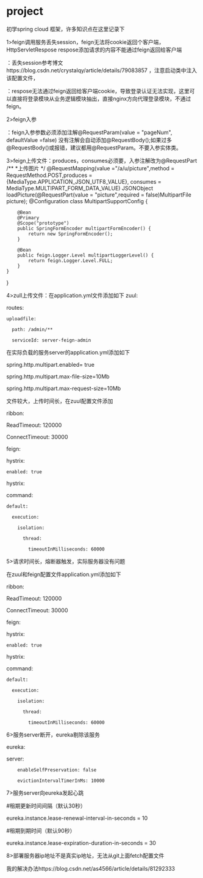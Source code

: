 # project
初学spring cloud 框架，许多知识点在这里记录下

1>feign调用服务丢失session，feign无法将cookie返回个客户端，HttpServletRespose respose添加请求的内容不能通过feign返回给客户端

  ：丢失session参考博文https://blog.csdn.net/crystalqy/article/details/79083857 ，注意启动类中注入该配置文件，
  
  ：respose无法通过feign返回给客户端cookie，导致登录认证无法实现，这里可以直接将登录模块从业务逻辑模块抽出，直接nginx方向代理登录模块，不通过feign。
  
2>feign入参

  ：feign入参参数必须添加注解@RequestParam(value = "pageNum", defaultValue =false) 没有注解会自动添加@RequestBody();如果过多@RequestBody()或报错，建议都用@RequestParam。不要入参实体类。
  
3>feign上传文件：produces，consumes必须要，入参注解改为@RequestPart
  /**
     *上传图片
     */
    @RequestMapping(value ="/a/u/picture",method = RequestMethod.POST,produces = {MediaType.APPLICATION_JSON_UTF8_VALUE},
    consumes = MediaType.MULTIPART_FORM_DATA_VALUE)
    JSONObject loadPicture(@RequestPart(value = "picture",required = false)MultipartFile picture);
    @Configuration
     class MultipartSupportConfig {

        @Bean
        @Primary
        @Scope("prototype")
        public SpringFormEncoder multipartFormEncoder() {
            return new SpringFormEncoder();
        }

        @Bean
        public feign.Logger.Level multipartLoggerLevel() {
            return feign.Logger.Level.FULL;
        }
    }
}

4>zull上传文件：在application.yml文件添加如下
zuul:

  routes:
  
    uploadfile:
    
      path: /admin/**
      
      serviceId: server-feign-admin
      
      
在实际负载的服务server的application.yml添加如下

spring.http.multipart.enabled= true

spring.http.multipart.max-file-size=10Mb

spring.http.multipart.max-request-size=10Mb


文件较大，上传时间长，在zuul配置文件添加 

 ribbon:
 
 ReadTimeout: 120000
 
 ConnectTimeout: 30000
 
feign:

  hystrix:
  
    enabled: true
    
hystrix:

  command:
  
    default:
    
      execution:
      
        isolation:
      
          thread:
          
            timeoutInMilliseconds: 60000
            
            
 5>请求时间长，熔断器触发，实际服务器没有问题
 
 在zuul和feign配置文件application.yml添加如下
 
  ribbon:
  
 ReadTimeout: 120000
 
 ConnectTimeout: 30000
 
feign:

  hystrix:
  
    enabled: true
    
hystrix:

  command:
  
    default:
    
      execution:
      
        isolation:
        
          thread:
          
            timeoutInMilliseconds: 60000
            
            
6>服务server断开，eureka剔除该服务

eureka:

  server:
  
        enableSelfPreservation: false
        
        evictionIntervalTimerInMs: 10000
               
    
7>服务server向eureka发起心跳

#租期更新时间间隔（默认30秒）

eureka.instance.lease-renewal-interval-in-seconds = 10

#租期到期时间（默认90秒）

eureka.instance.lease-expiration-duration-in-seconds = 30
            

8>部署服务器ip地址不是真实ip地址，无法从git上面fetch配置文件
  
  我的解决办法https://blog.csdn.net/as4566/article/details/81292333
